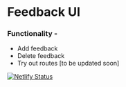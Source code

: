 # Feedback UI

### Functionality - 
- Add feedback
- Delete feedback
- Try out routes [to be updated soon]






[![Netlify Status](https://api.netlify.com/api/v1/badges/c8e9320b-07f3-4d3c-aa30-595100efafb3/deploy-status)](https://app.netlify.com/sites/feedbackui-okay-head/deploys)
